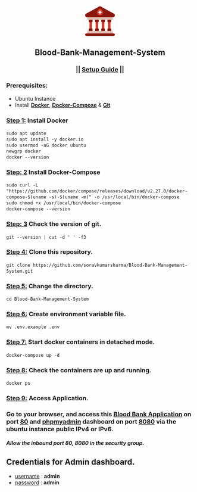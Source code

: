<div align="center">
  <img src="./Blood_Bank/images/favicon.png" alt="logo" width="80" height="80">
  <h2>Blood-Bank-Management-System</h2>
  <h3>|| <ins>Setup Guide</ins> ||</h3>
</div>

### Prerequisites:
- Ubuntu Instance
- Install <ins>**Docker**</ins>, <ins>**Docker-Compose**</ins> & <ins>**Git**</ins>

### <ins>Step 1:</ins> Install Docker
```
sudo apt update
sudo apt install -y docker.io
sudo usermod -aG docker ubuntu
newgrp docker
docker --version
```

### <ins>Step: 2</ins> Install Docker-Compose
```
sudo curl -L "https://github.com/docker/compose/releases/download/v2.27.0/docker-compose-$(uname -s)-$(uname -m)" -o /usr/local/bin/docker-compose
sudo chmod +x /usr/local/bin/docker-compose
docker-compose --version
```

### <ins>Step: 3</ins> Check the version of git.
```
git --version | cut -d ' ' -f3
```

### <ins>Step 4:</ins> Clone this repository.
```
git clone https://github.com/soravkumarsharma/Blood-Bank-Management-System.git
```

### <ins>Step 5:</ins> Change the directory.
```
cd Blood-Bank-Management-System
```

### <ins>Step 6:</ins> Create environment variable file.
```
mv .env.example .env
```
### <ins>Step 7:</ins> Start docker containers in detached mode.
```
docker-compose up -d
```

### <ins>Step 8:</ins> Check the containers are up and running.
```
docker ps
```

### <ins>Step 9:</ins> Access Application.
### Go to your browser, and access this <ins>**Blood Bank Application**</ins> on port <ins>**80**</ins> and <ins>**phpmyadmin**</ins> dashboard on port <ins>**8080**</ins> via the ubuntu instance public IPv4 or IPv6.

#### ***Allow the inbound port 80, 8080 in the security group.***

## Credentials for Admin dashboard.
- <ins>username</ins> : **admin**
- <ins>password</ins> : **admin**




